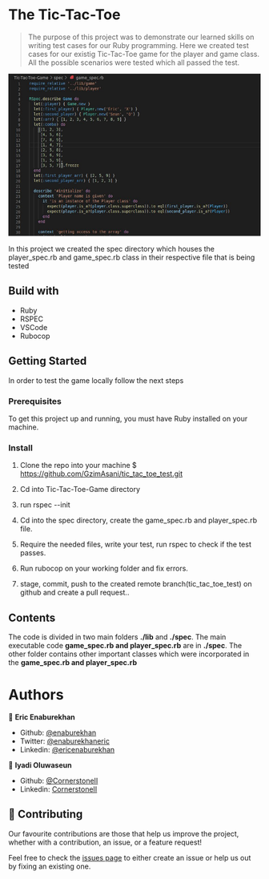 # The Tic-Tac-Toe
>The purpose of this project was to demonstrate our learned skills on writing test cases for our Ruby programming. Here we created test cases for our existig Tic-Tac-Toe game for the player and game class. All the possible scenarios were tested which all passed the test.

<img src="screenshot/screen.png">

In this project we created the spec directory which houses the player_spec.rb and game_spec.rb class in their respective file that is being tested


## Build with

- Ruby
- RSPEC
- VSCode
- Rubocop

## Getting Started

In order to test the game locally follow the next steps

### Prerequisites

To get this project up and running, you must have Ruby installed on your machine.

### Install

1. Clone the repo into your machine
    $ https://github.com/GzimAsani/tic_tac_toe_test.git

2. Cd into Tic-Tac-Toe-Game directory

3. run rspec --init

4. Cd into the spec directory, create the game_spec.rb and player_spec.rb file. 

5. Require the needed files, write your test, run rspec to check if the test passes.

6. Run rubocop on your working folder and fix errors.

6.  stage, commit, push to the created remote branch(tic_tac_toe_test) on github and create a pull request..


## Contents
The code is divided in two main folders **./lib**  and **./spec**.
The main executable code **game_spec.rb and player_spec.rb**  are in **./spec**. The other folder contains other important classes which were incorporated in the **game_spec.rb and player_spec.rb**


# Authors

👤 **Eric Enaburekhan**

- Github: [@enaburekhan](https://github.com/enaburekhan)
- Twitter: [@enaburekhaneric](https://twitter.com/enaburekhaneric)
- Linkedin: [@ericenaburekhan](https://www.linkedin.com/in/eric-enaburekhan-801a28100/)

👤 **Iyadi Oluwaseun**

- Github: [@CornerstoneII](https://github.com/CornerstoneII)
- Linkedin: [CornerstoneII](https://www.linkedin.com/in/oluwaseun-iyadi-773584b4/)



## 🤝 Contributing

Our favourite contributions are those that help us improve the project, whether with a contribution, an issue, or a feature request!

Feel free to check the [issues page](https://github.com/GzimAsani/Tic-Tac-Toe-Game/issues) to either create an issue or help us out by fixing an existing one.
